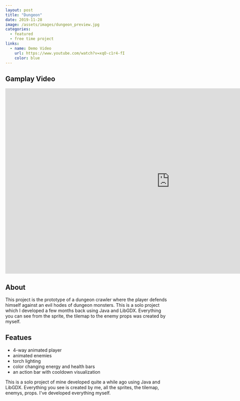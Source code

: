 ```yaml
---
layout: post
title: "Dungeon"
date: 2019-11-28
image: /assets/images/dungeon_preview.jpg
categories:
  - featured
  - free time project
links:   
  - name: Demo Video
    url: https://www.youtube.com/watch?v=xqO-c1r4-fI
    color: blue
---
```

## Gamplay Video

<iframe width="1024" height="576" src="https://www.youtube.com/embed/xqO-c1r4-fI" frameborder="0" allow="accelerometer; autoplay; encrypted-media; gyroscope; picture-in-picture" allowfullscreen></iframe>

## About

<!--excerpt.start-->

This project is the prototype of a dungeon crawler where the player defends himself against an evil hodes of dungeon monsters. This is a solo project which I developed a few months back using Java and LibGDX. Everything you can see from the sprite, the tilemap to the enemy props was created by myself.


## Featues

 * 4-way animated player
 * animated enemies
 * torch lighting
 * color changing energy and health bars
 * an action bar with cooldown visualization

<!--excerpt.end-->

This is a solo project of mine developed quite a while ago using Java and LibGDX. Everything you see is created by me, all the sprites, the tilemap, enemys, props. I've developed everything myself. 

